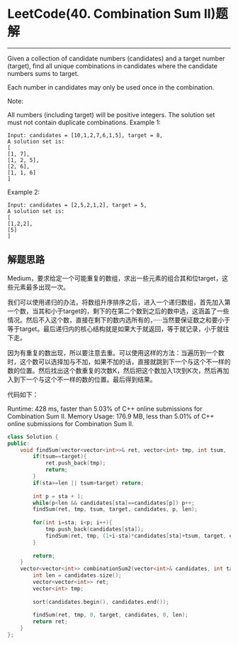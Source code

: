 # LeetCode(40. Combination Sum II)题解
------
Given a collection of candidate numbers (candidates) and a target number (target), find all unique combinations in candidates where the candidate numbers sums to target.

Each number in candidates may only be used once in the combination.

Note:

All numbers (including target) will be positive integers.
The solution set must not contain duplicate combinations.
Example 1:

    Input: candidates = [10,1,2,7,6,1,5], target = 8,
    A solution set is:
    [
    [1, 7],
    [1, 2, 5],
    [2, 6],
    [1, 1, 6]
    ]
Example 2:

    Input: candidates = [2,5,2,1,2], target = 5,
    A solution set is:
    [
    [1,2,2],
    [5]
    ]


## 解题思路
Medium，要求给定一个可能重复的数组，求出一些元素的组合其和位target，这些元素最多出现一次。

我们可以使用递归的办法，将数组升序排序之后，进入一个递归数组，首先加入第一个数，当其和小于target的，剩下的在第二个数到之后的数中选，这涵盖了一些情况。然后不入这个数，直接在剩下的数内选所有的，·····当然要保证数之和要小于等于target。最后递归内的核心结构就是如果大于就返回，等于就记录，小于就往下走。

因为有重复的数出现，所以要注意去重。可以使用这样的方法：当遍历到一个数时，这个数可以选择加与不加，如果不加的话，直接就跳到下一个与这个不一样的数的位置。然后找出这个数重复的次数K，然后把这个数加入1次到K次，然后再加入到下一个与这个不一样的数的位置。最后得到结果。

代码如下：

Runtime: 428 ms, faster than 5.03% of C++ online submissions for Combination Sum II.
Memory Usage: 176.9 MB, less than 5.01% of C++ online submissions for Combination Sum II.

```c++
class Solution {
public:
    void findSum(vector<vector<int>>& ret, vector<int> tmp, int tsum,  int target, vector<int> candidates, int sta, int len){
        if(tsum==target){
            ret.push_back(tmp);
            return;
        }
        if(sta>=len || tsum>target) return;
        
        int p = sta + 1;
        while(p<len && candidates[sta]==candidates[p]) p++;
        findSum(ret, tmp, tsum, target, candidates, p, len);
        
        for(int i=sta; i<p; i++){
            tmp.push_back(candidates[sta]);
            findSum(ret, tmp, (1+i-sta)*candidates[sta]+tsum, target, candidates, p, len);
        }
        
        return;
    }
    vector<vector<int>> combinationSum2(vector<int>& candidates, int target) {
        int len = candidates.size();
        vector<vector<int>> ret;
        vector<int> tmp;
        
        sort(candidates.begin(), candidates.end());
        
        findSum(ret, tmp, 0, target, candidates, 0, len);
        return ret;
    }
};
```